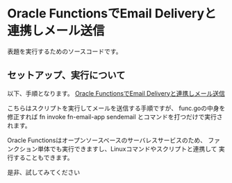 # Oracle FunctionsでEmail Deliveryと連携しメール送信

表題を実行するためのソースコードです。

## セットアップ、実行について

以下、手順となります。
[Oracle FunctionsでEmail Deliveryと連携しメール送信](https://qiita.com/y-araki-qiita/items/5a580bb739b37198300d)

こちらはスクリプトを実行してメールを送信する手順ですが、
func.goの中身を修正すれば
fn invoke fn-email-app sendemail
とコマンドを打つだけで実行されます。

Oracle Functionsはオープンソースベースのサーバレスサービスのため、
ファンクション単体でも実行できますし、Linuxコマンドやスクリプトと連携して
実行することもできます。

是非、試してみてください
